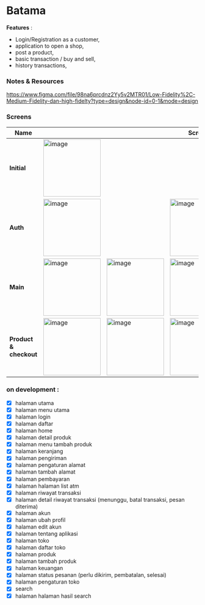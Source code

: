 # Batama

<b>Features</b> : 
- Login/Registration as a customer,
- application to open a shop,
- post a product,
- basic transaction / buy and sell,
- history transactions,

### Notes & Resources
https://www.figma.com/file/98na6prcdnz2Yy5v2MTR01/Low-Fidelity%2C-Medium-Fidelity-dan-high-fidelty?type=design&node-id=0-1&mode=design

### Screens
<table>
  <thead>
    <tr>
      <th>Name</th>
      <th colspan="5">Screns</th>
    </tr>
  </thead>
  <tbody>
    <tr>
      <td><b>Initial</b></td>
      <td colspan="5"><img width="150" alt="image" src="https://github.com/ai-null/tokoonline/assets/24985130/323f720c-9ec2-49cd-b8fe-31849c1a64e6"></td>
    </tr>
    <tr>
      <td><b>Auth</b></td>
      <td colspan="2"><img width="150" alt="image" src="https://github.com/ai-null/tokoonline/assets/24985130/fdf354a5-8b73-46e3-bb5d-0b25a7661012">
</td>
      <td colspan="5"><img width="150" alt="image" src="https://github.com/ai-null/tokoonline/assets/24985130/00c0f34c-6a33-4d1c-8c40-a771e2491372">
</td>
    </tr>
    <tr>
      <td><b>Main</b></td>
      <td><img width="150" alt="image" src="https://github.com/ai-null/tokoonline/assets/24985130/80f06a2c-97db-410a-985b-061c2e6cd399"></td>
      <td><img width="150" alt="image" src="https://github.com/ai-null/tokoonline/assets/24985130/9258454f-bed5-43e8-b336-8536a15c13b1"></td>
      <td><img width="150" alt="image" src="https://github.com/ai-null/tokoonline/assets/24985130/0e7f3b1b-e65d-49a2-ad8c-1ab70ae5e717"></td>
      <td><img width="150" alt="image" src="https://github.com/ai-null/tokoonline/assets/24985130/18f61bc3-d359-4f3a-8fda-7edc96cb8a48"></td>
      <td colspan="5"><img width="150" alt="image" src="https://github.com/ai-null/tokoonline/assets/24985130/f04dff33-b26e-48ef-b441-54f5b2945c09"></td>
    </tr>
    <tr>
      <td><b>Product & checkout</b></td>
      <td><img width="150" alt="image" src="https://github.com/ai-null/tokoonline/assets/24985130/fc1a6f9c-6fc8-461b-a112-3f9ac38b30fc"></td>
      <td><img width="150" alt="image" src="https://github.com/ai-null/tokoonline/assets/24985130/84945011-5328-4cd6-a7f9-af7ea7d57605"></td>
      <td><img width="150" alt="image" src="https://github.com/ai-null/tokoonline/assets/24985130/ca6c88bb-f14e-45fa-8621-10ae51c95ad7"></td>
      <td><img width="150" alt="image" src="https://github.com/ai-null/tokoonline/assets/24985130/0e578f52-e544-44d5-ab33-249ad6732466"></td>
      <td colspan="5"><img width="150" alt="image" src="https://github.com/ai-null/tokoonline/assets/24985130/c37be803-d087-47cc-b56b-4129a82539f6"></td>
    </tr>
  </tbody>
</table>

### on development : 
- [x] halaman utama
- [x] halaman menu utama
- [x] halaman login
- [x] halaman daftar
- [x] halaman home
- [x] halaman detail produk
- [x] halaman menu tambah produk
- [x] halaman keranjang
- [x] halaman pengiriman 
- [x] halaman pengaturan alamat
- [x] halaman tambah alamat
- [x] halaman pembayaran
- [x] halaman halaman list atm
- [x] halaman riwayat transaksi
- [x] halaman detail riwayat transaksi (menunggu, batal transaksi, pesan diterima)
- [x] halaman akun
- [x] halaman ubah profil
- [x] halaman edit akun
- [x] halaman tentang aplikasi
- [x] halaman toko
- [x] halaman daftar toko
- [x] halaman produk
- [x] halaman tambah produk
- [x] halaman keuangan
- [x] halaman status pesanan (perlu dikirim, pembatalan, selesai)
- [x] halaman pengaturan toko
- [x] search
- [x] halaman halaman hasil search
